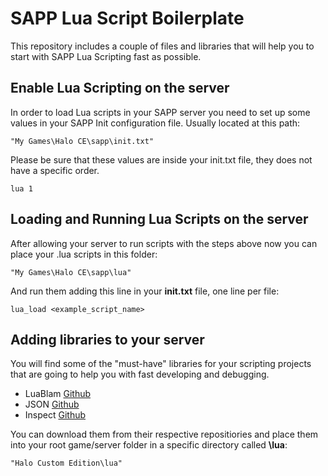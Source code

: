 # SAPP Lua Script Boilerplate

This repository includes a couple of files and libraries that will help you to start with SAPP Lua Scripting fast as possible.

## Enable Lua Scripting on the server

In order to load Lua scripts in your SAPP server you need to set up some values in your SAPP Init configuration file.
Usually located at this path:
```
"My Games\Halo CE\sapp\init.txt"
```

Please be sure that these values are inside your init.txt file, they does not have a specific order.

```
lua 1
```

## Loading and Running Lua Scripts on the server

After allowing your server to run scripts with the steps above now you can place your .lua scripts in this folder:
```
"My Games\Halo CE\sapp\lua"
```
And run them adding this line in your **init.txt** file, one line per file:
```
lua_load <example_script_name>
```

## Adding libraries to your server

You will find some of the "must-have" libraries for your scripting projects that are going to help you with fast developing and debugging.

- LuaBlam [Github](https://github.com/Sledmine/lua-blam)
- JSON [Github](https://github.com/rxi/json.lua)
- Inspect [Github](https://github.com/kikito/inspect.lua)

You can download them from their respective repositiories and place them into your root game/server folder in a specific directory called **\lua**:
```
"Halo Custom Edition\lua"
```
